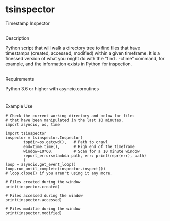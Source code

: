 # tsinspector
Timestamp Inspector 

##
Description

Python script that will walk a directory tree to find files that have
timestamps (created, accessed, modified) within a given timeframe. It is a
finessed version of what you might do with the "find . -ctime" command,
for example, and the information exists in Python for inspection.

##
Requirements

Python 3.6 or higher with asyncio.coroutines

#
Example Use

```
# Check the current working directory and below for files
# that have been manipulated in the last 10 minutes.
import asyncio, os, time

import tsinspector
inspector = tsinspector.Inspector(
		topdir=os.getcwd(),   # Path to crawl
		end=time.time(),	  # High end of the timeframe
		window=10*60,		  # Scan for a 10 minute window
		report_errors=lambda path, err: print(repr(err), path)
		)
loop = asyncio.get_event_loop()
loop.run_until_complete(inspector.inspect())
# loop.close() if you aren't using it any more.

# Files created during the window
print(inspector.created)

# Files accessed during the window
print(inspector.accessed)

# Files modifie during the window
print(inspector.modified)
```
